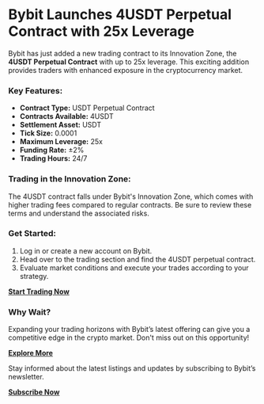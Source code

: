 # Bybit Launches 4USDT Perpetual Contract with 25x Leverage

Bybit has just added a new trading contract to its Innovation Zone, the **4USDT Perpetual Contract** with up to 25x leverage. This exciting addition provides traders with enhanced exposure in the cryptocurrency market.

### Key Features:
- **Contract Type:** USDT Perpetual Contract
- **Contracts Available:** 4USDT
- **Settlement Asset:** USDT
- **Tick Size:** 0.0001
- **Maximum Leverage:** 25x
- **Funding Rate:** ±2%
- **Trading Hours:** 24/7

### Trading in the Innovation Zone:
The 4USDT contract falls under Bybit's Innovation Zone, which comes with higher trading fees compared to regular contracts. Be sure to review these terms and understand the associated risks.

### Get Started:
1. Log in or create a new account on Bybit.
2. Head over to the trading section and find the 4USDT perpetual contract.
3. Evaluate market conditions and execute your trades according to your strategy.

[**Start Trading Now**](https://www.bybit.com/trade/usdt/4USDT)

### Why Wait?
Expanding your trading horizons with Bybit’s latest offering can give you a competitive edge in the crypto market. Don't miss out on this opportunity!

[**Explore More**](https://chain-base.xyz/bybit-launches-4usdt-perpetual-contract-with-25x-leverage)

Stay informed about the latest listings and updates by subscribing to Bybit’s newsletter.

[**Subscribe Now**](https://www.bybit.com/trade/usdt/subscribe)
